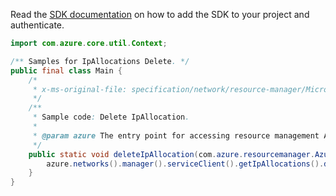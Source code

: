 Read the [SDK documentation](https://github.com/Azure/azure-sdk-for-java/blob/azure-resourcemanager_2.15.0/sdk/resourcemanager/azure-resourcemanager/README.md) on how to add the SDK to your project and authenticate.

```java
import com.azure.core.util.Context;

/** Samples for IpAllocations Delete. */
public final class Main {
    /*
     * x-ms-original-file: specification/network/resource-manager/Microsoft.Network/stable/2021-05-01/examples/IpAllocationDelete.json
     */
    /**
     * Sample code: Delete IpAllocation.
     *
     * @param azure The entry point for accessing resource management APIs in Azure.
     */
    public static void deleteIpAllocation(com.azure.resourcemanager.AzureResourceManager azure) {
        azure.networks().manager().serviceClient().getIpAllocations().delete("rg1", "test-ipallocation", Context.NONE);
    }
}
```
